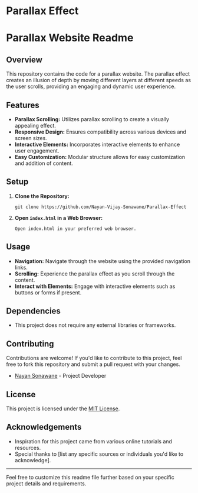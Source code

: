 # Parallax Effect
# Parallax Website Readme

## Overview

This repository contains the code for a parallax website. The parallax effect creates an illusion of depth by moving different layers at different speeds as the user scrolls, providing an engaging and dynamic user experience.

## Features

- **Parallax Scrolling:** Utilizes parallax scrolling to create a visually appealing effect.
- **Responsive Design:** Ensures compatibility across various devices and screen sizes.
- **Interactive Elements:** Incorporates interactive elements to enhance user engagement.
- **Easy Customization:** Modular structure allows for easy customization and addition of content.

## Setup

1. **Clone the Repository:** 
   ```
   git clone https://github.com/Nayan-Vijay-Sonawane/Parallax-Effect
   ```

2. **Open `index.html` in a Web Browser:** 
   ```
   Open index.html in your preferred web browser.
   ```

## Usage

- **Navigation:** Navigate through the website using the provided navigation links.
- **Scrolling:** Experience the parallax effect as you scroll through the content.
- **Interact with Elements:** Engage with interactive elements such as buttons or forms if present.

## Dependencies

- This project does not require any external libraries or frameworks.

## Contributing

Contributions are welcome! If you'd like to contribute to this project, feel free to fork this repository and submit a pull request with your changes.
- [Nayan Sonawane](https://github.com/Nayan-Vijay-Sonawane) - Project Developer

## License

This project is licensed under the [MIT License](LICENSE).

## Acknowledgements

- Inspiration for this project came from various online tutorials and resources.
- Special thanks to [list any specific sources or individuals you'd like to acknowledge].
  
---

Feel free to customize this readme file further based on your specific project details and requirements.